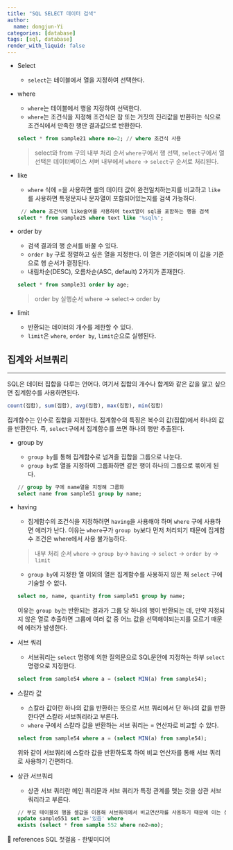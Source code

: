 ```yaml
---
title: "SQL SELECT 데이터 검색"
author:
  name: dongjun-Yi
categories: [database]
tags: [sql, database]
render_with_liquid: false
---
```

- Select
    - `select`는 테이블에서 열을 지정하여 선택한다.
- where
    - `where`는 테이블에서 행을 지정하여 선택한다.
    - `where`는 조건식을 지정해 조건식은 참 또는 거짓의 진리값을 반환하는 식으로 조건식에서 만족한 행만 결과값으로 반환한다.
    
    ```sql
    select * from sample21 where no=2; // where 조건식 사용
    ```
    
    > select와 from 구의 내부 처리 순서
    `where`구에서 행 선택, `select`구에서 열 선택은 데이터베이스 서버 내부에서
    `where` → `select`구 순서로 처리된다.
    > 

- like
    - `where` 식에 =을 사용하면 셀의 데이터 값이 완전일치하는지를 비교하고 `like`를 사용하면 특정문자나 문자열이 포함되어있는지를 검색 가능하다.
    
    ```sql
     // where 조건식에 like술어를 사용하여 text열이 sql을 포함하는 행을 검색
    select * from sample25 where text like '%sql%';
    ```
    
- order by
    - 검색 결과의 행 순서를 바꿀 수 있다.
    - `order by` 구로 정렬하고 싶은 열을 지정한다. 이 열은 기준이되며 이 값을 기준으로 행 순서가 결정된다.
    - 내림차순(DESC), 오름차순(ASC, default) 2가지가 존재한다.
    
    ```sql
    select * from sample31 order by age;
    ```
    
    > order by 실행순서
    where → select→ order by
    > 
- limit
    - 반환되는 데이터의 개수를 제한할 수 있다.
    - `limit`은 `where`, `order by`, `limit`순으로 실행된다.

## 집계와 서브쿼리

---

SQL은 데이터 집합을 다루는 언어다. 여기서 집합의 개수나 합계와 같은 값을 알고 싶으면 집계함수를 사용하면된다.

```sql
count(집합), sum(집합), avg(집합), max(집합), min(집합)
```

집계함수는 인수로 집합을 지정한다. 집계함수의 특징은 복수의 값(집합)에서 하나의 값을 반환한다. 즉, `select`구에서 집계함수를 쓰면 하나의 행만 추출된다.

- group by
    - `group by`를 통해 집계함수로 넘겨줄 집합을 그룹으로 나눈다.
    - `group by`로 열을 지정하여 그룹화하면 같은 행이 하나의 그룹으로 묶이게 된다.
    
    ```sql
    // group by 구에 name열을 지정해 그룹화
    select name from sample51 group by name;
    ```
    
- having
    - 집계함수의 조건식을 지정하려면 `having`을 사용해야 하며 `where` 구에 사용하면 에러가 난다. 이유는 `where`구가 `group by`보다 먼저 처리되기 때문에 집계함수 조건은 where에서 사용 불가능하다.
    
    > 내부 처리 순서
    `where` → `group by`→ `having` → `select` → `order by` → `limit`
    > 
    - `group by`에 지정한 열 이외의 열은 집계함수를 사용하지 않은 채 `select` 구에 기술할 수 없다.
    
    ```sql
    select no, name, quantity from sample51 group by name;
    ```
    
    이유는 `group by`는 반환되는 결과가 그룹 당 하나의 행이 반환되는 데, 만약 지정되지 않은 열로 추출하면 그룹에 여러 값 중 어느 값을 선택해야되는지를 모르기 때문에 에러가 발생한다. 
    
- 서브 쿼리
    - 서브쿼리는 `select` 명령에 의한 질의문으로 SQL문안에 지정하는 하부 `select` 명령으로 지정한다.
    
    ```sql
    select from sample54 where a = (select MIN(a) from sample54);
    ```
    
- 스칼라 값
    - 스칼라 값이란 하나의 값을 반환하는 뜻으로 서브 쿼리에서 단 하나의 값을 반환한다면 스칼라 서브쿼리라고 부른다.
    - `where` 구에서 스칼라 값을 반환하는 서브 쿼리는 = 연산자로 비교할 수 있다.
    
    ```sql
    select from sample54 where a = (select MIN(a) from sample54);
    ```
    
    위와 같이 서브쿼리에 스칼라 값을 반환하도록 하여 비교 연산자를 통해 서브 쿼리로 사용하기 간편하다.
    
- 상관 서브쿼리
    - 상관 서브 쿼리란 메인 쿼리문과 서브 쿼리가 특정 관계를 맺는 것을 상관 서브쿼리라고 부른다.
    
    ```sql
    // 부모 테이블의 행을 셀값을 이용해 서브쿼리에서 비교연산자를 사용하기 때문에 이는 상관서브쿼리다.
    update sample551 set a='있음' where
    exists (select * from sample 552 where no2=no);
    ```
    

<aside>
📖 references  SQL 첫걸음 - 한빛미디어

</aside>